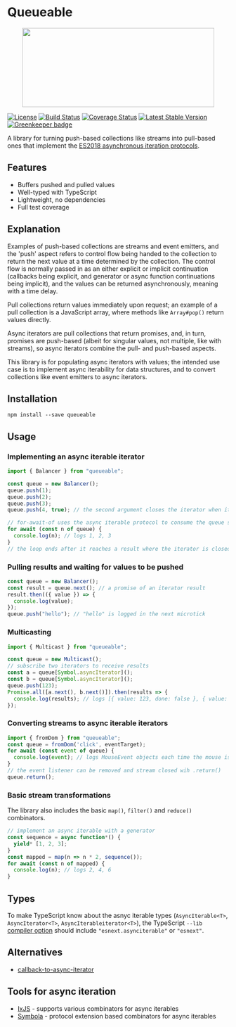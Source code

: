 
# Queueable

<p align="center"><img src="https://i.imgur.com/gjLSYAr.png" width="437" height="180"></p>

[![License](https://img.shields.io/github/license/slikts/queueable.svg)](https://github.com/slikts/queueable)
[![Build Status](https://img.shields.io/travis/slikts/queueable/master.svg)](https://travis-ci.org/slikts/queueable)
[![Coverage Status](https://coveralls.io/repos/github/slikts/queueable/badge.svg?branch=master)](https://coveralls.io/github/slikts/queueable?branch=master)
[![Latest Stable Version](https://img.shields.io/npm/v/queueable.svg)](https://www.npmjs.com/package/queueable) [![Greenkeeper badge](https://badges.greenkeeper.io/queueable.svg)](https://greenkeeper.io/)

A library for turning push-based collections like streams into pull-based ones that implement the [ES2018 asynchronous iteration protocols][async].

## Features

* Buffers pushed and pulled values
* Well-typed with TypeScript
* Lightweight, no dependencies
* Full test coverage

## Explanation

Examples of push-based collections are streams and event emitters, and the 'push' aspect refers to control flow being handed to the collection to return the next value at a time determined by the collection. The control flow is normally passed in as an either explicit or implicit continuation (callbacks being explicit, and generator or async function continuations being implicit), and the values can be returned asynchronously, meaning with a time delay.

Pull collections return values immediately upon request; an example of a pull collection is a JavaScript array, where methods like `Array#pop()` return values directly.

Async iterators are pull collections that return promises, and, in turn, promises are push-based (albeit for singular values, not multiple, like with streams), so async iterators combine the pull- and push-based aspects.

This library is for populating async iterators with values; the intended use case is to implement async iterability for data structures, and to convert collections like event emitters to async iterators.

## Installation

```
npm install --save queueable
```

## Usage

### Implementing an async iterable iterator
```js
import { Balancer } from "queueable";

const queue = new Balancer();
queue.push(1);
queue.push(2);
queue.push(3);
queue.push(4, true); // the second argument closes the iterator when its turn is reached

// for-await-of uses the async iterable protocol to consume the queue sequentially
for await (const n of queue) {
  console.log(n); // logs 1, 2, 3
}
// the loop ends after it reaches a result where the iterator is closed
```
### Pulling results and waiting for values to be pushed
```js
const queue = new Balancer();
const result = queue.next(); // a promise of an iterator result
result.then(({ value }) => {
  console.log(value);
});
queue.push("hello"); // "hello" is logged in the next microtick
```
### Multicasting
```js
import { Multicast } from "queueable";

const queue = new Multicast();
// subscribe two iterators to receive results
const a = queue[Symbol.asyncIterator]();
const b = queue[Symbol.asyncIterator](); 
queue.push(123);
Promise.all([a.next(), b.next()]).then(results => {
  console.log(results); // logs [{ value: 123, done: false }, { value: 123, done: false }]
});
```
### Converting streams to async iterable iterators
```js
import { fromDom } from "queueable";
const queue = fromDom('click', eventTarget);
for await (const event of queue) {
  console.log(event); // logs MouseEvent objects each time the mouse is clicked
}
// the event listener can be removed and stream closed wih .return()
queue.return();
```
### Basic stream transformations
The library also includes the basic `map()`, `filter()` and `reduce()` combinators.
```js
// implement an async iterable with a generator
const sequence = async function*() {
  yield* [1, 2, 3];
}
const mapped = map(n => n * 2, sequence());
for await (const n of mapped) {
  console.log(n); // logs 2, 4, 6
}
```

## Types

To make TypeScript know about the asnyc iterable types (`AsyncIterable<T>`, `AsyncIterator<T>`, `AsyncIterableiterator<T>`), the TypeScript `--lib` [compiler option][options] should include `"esnext.asynciterable"` or `"esnext"`.

## Alternatives

* [callback-to-async-iterator]

## Tools for async iteration

* [IxJS] - supports various combinators for async iterables
* [Symbola] - protocol extension based combinators for async iterables

[Symbola]: https://github.com/slikts/symbola
[IxJS]: https://github.com/ReactiveX/IxJS#asynciterable
[callback-to-async-iterator]: https://github.com/withspectrum/callback-to-async-iterator
[async]: http://2ality.com/2016/10/asynchronous-iteration.html
[options]: https://www.typescriptlang.org/docs/handbook/compiler-options.html
